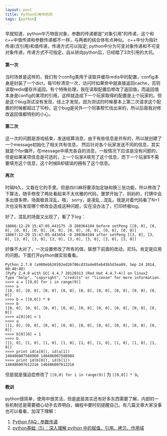 ```yaml
---
layout: post
title: Python引用中的坑
tags: [python]
---
```


早就知道，python中万物皆对象，参数的传递都是"对象引用"的传递，这个和c++中值传递和参数传递都不一样，与两者的结合体有点神似。 c++中分为指针传递(含引用)和值传递，传递方式可以指定; python中分为可变对象传递和不可变对象传递，传递方式不可指定。自从转向python后，已经踏了3次引用的大坑。

<!--more-->

#### 第一次

当时场景是这样的，我们有个config类用于读取并缓存redis中的配置，config本身是封装了一个dict，每10秒清空一次，访问时如果命中就直接返回cache，否则读取redis缓存并返回。有个特殊处理，我在读取配置后修改了返回值，而返回值本身是config的某项的引用，这样就造成下一个玩家取得的配置是上个玩家的。但是这个bug测试没有发现，线上才发现，因为测试的时候基本上第二次请求这个配置的时候都超过了10秒。这个bug是另外一个同事帮忙找出来的，所以后面我对修改返回值都特别的小心。

#### 第二次

这一次的问题是游戏结束，发送结算消息，由于有些信息是共有的，所以就创建了一个message初始化了相关共有信息， 然后针对各个玩家发送不同的信息，其实就是个for循环，在message中填充各自的消息，一般情况下应该是没有问题的，但是如果某项信息是可选的，上一个玩家A填充了这个信息，而下一个玩家B不需要填充这个信息，这个时候B却错误的拥有了这个信息。

#### 再次

时隔N久，又栽在它的手里。但是四川麻将要添加定缺和换三张功能，所以修改了下算法，随手修改了两处看起来不太优雅的代码，噩梦开始了，妈妈的，打牌中会多出很多牌，场面极其淫乱，哦， sorry，是凌乱...混乱。我是对着代码看了N+1次也没有发现哪个修改会造成这种问题，实在没办法了，打印终极log。

好了，混乱的场面又出现了，看了下log：

```
18066:12-29 15:47:05.443175 -D 280364104 before setPeng [[0, 0], [0, 0], [0, 0], [0, 0], [0, 0], [0, 0], [0, 0], [0, 0], [0, 0]]
18067:12-29 15:47:05.443454 -D 280364104 after setPeng [[3, 0], [3, 0], [3, 0], [3, 0], [3, 0], [3, 0], [3, 0], [3, 0], [3, 0]]
```

好像不太对了，一次设置修改了所有的值，联想下前面的改动，尼玛，肯定是应用的问题。下面打开python做实验看看。

```
Python 2.7.8 (a980ebb26592ed26706cd33a4e05eb45b5d3ea09, Sep 24 2014, 00:40:40)
[PyPy 2.4.0 with GCC 4.4.7 20120313 (Red Hat 4.4.7-4)] on linux2
Type "help", "copyright", "credits" or "license" for more information.
>>>> a = [[0,0] for i in range(9)]
>>>> a
[[0, 0], [0, 0], [0, 0], [0, 0], [0, 0], [0, 0], [0, 0], [0, 0], [0, 0]]
>>>> b = [[0,0]] * 9
>>>> b
[[0, 0], [0, 0], [0, 0], [0, 0], [0, 0], [0, 0], [0, 0], [0, 0], [0, 0]]
>>>> a[0][0] = 1
>>>> a
[[1, 0], [0, 0], [0, 0], [0, 0], [0, 0], [0, 0], [0, 0], [0, 0], [0, 0]]
>>>> b[0][0] = 1
>>>> b
[[1, 0], [1, 0], [1, 0], [1, 0], [1, 0], [1, 0], [1, 0], [1, 0], [1, 0]]
>>>> print id(a[0]), id(a[1])
140486007588960 140486007588984
>>>> print id(b[0]), id(b[1])
140486007612216 140486007612216
```

但是就是强迫症修改了 `[[0,0] for i in range(9)]` 为 `[[0,0]] * 9`。

#### 教训

python很简单，使用中很灵活，但是底层其实还有好多东西需要了解，内部的一些机制还是需要细心动手去弄明白，编程中要时刻提醒自己。有几篇文章大家没事也可以看看，加深下理解：

1. [Python FAQ : 参数传递](http://python-china.org/topic/738)
2. [python基础（5）：深入理解 python 中的赋值、引用、拷贝、作用域](http://my.oschina.net/leejun2005/blog/145911)

